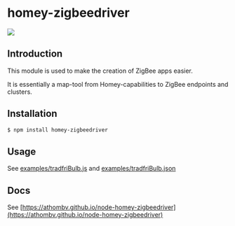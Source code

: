 # homey-zigbeedriver
![](https://github.com/athombv/node-homey-zigbeedriver/workflows/ESLint/badge.svg)

## Introduction
This module is used to make the creation of ZigBee apps easier.

It is essentially a map-tool from Homey-capabilities to ZigBee endpoints and clusters.

## Installation

```bash
$ npm install homey-zigbeedriver
```

## Usage

See [examples/tradfriBulb.js](examples/tradfriBulb.js) and [examples/tradfriBulb.json](examples/tradfriBulb.json)

## Docs
See [https://athombv.github.io/node-homey-zigbeedriver](https://athombv.github.io/node-homey-zigbeedriver)

